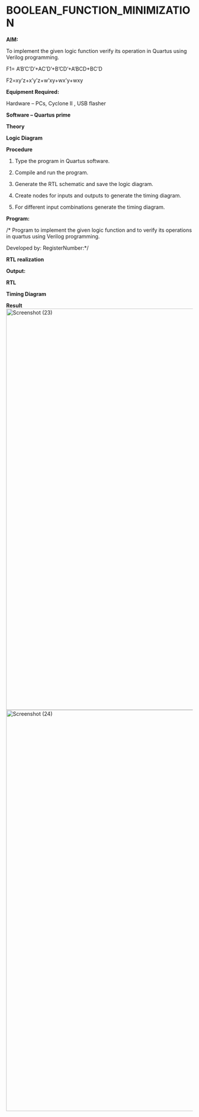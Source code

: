 # BOOLEAN_FUNCTION_MINIMIZATION

**AIM:**

To implement the given logic function verify its operation in Quartus using Verilog programming.

F1= A’B’C’D’+AC’D’+B’CD’+A’BCD+BC’D 

F2=xy’z+x’y’z+w’xy+wx’y+wxy

**Equipment Required:**

Hardware – PCs, Cyclone II , USB flasher

**Software – Quartus prime**

**Theory**

**Logic Diagram**

**Procedure**

1.	Type the program in Quartus software.

2.	Compile and run the program.

3.	Generate the RTL schematic and save the logic diagram.

4.	Create nodes for inputs and outputs to generate the timing diagram.

5.	For different input combinations generate the timing diagram.


**Program:**

/* Program to implement the given logic function and to verify its operations in quartus using Verilog programming. 

Developed by: RegisterNumber:*/


**RTL realization**

**Output:**

**RTL**

**Timing Diagram**

**Result**
<img width="1920" height="1080" alt="Screenshot (23)" src="https://github.com/user-attachments/assets/b1189c33-b237-4bf8-b71a-2a3b5b4cb877" />
<img width="1920" height="1080" alt="Screenshot (24)" src="https://github.com/user-attachments/assets/3cec75ae-95b1-4ac8-823e-5a83bdee2deb" />


